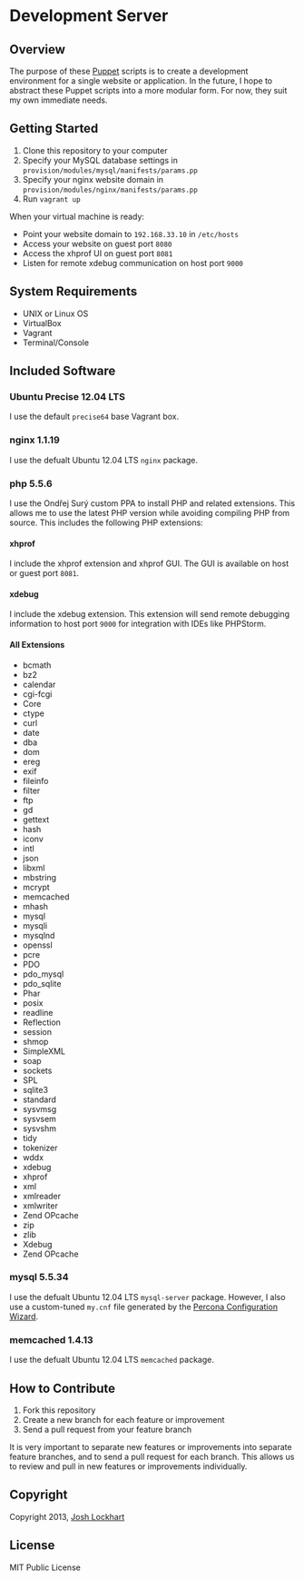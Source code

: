 # Development Server

## Overview

The purpose of these [Puppet][puppet] scripts is to create a development environment for a single website or application.
In the future, I hope to abstract these Puppet scripts into a more modular form. For now, they suit
my own immediate needs.

## Getting Started

1. Clone this repository to your computer
2. Specify your MySQL database settings in `provision/modules/mysql/manifests/params.pp`
3. Specify your nginx website domain in `provision/modules/nginx/manifests/params.pp`
4. Run `vagrant up`

When your virtual machine is ready:

* Point your website domain to `192.168.33.10` in `/etc/hosts`
* Access your website on guest port `8080`
* Access the xhprof UI on guest port `8081`
* Listen for remote xdebug communication on host port `9000`

## System Requirements

* UNIX or Linux OS
* VirtualBox
* Vagrant
* Terminal/Console

## Included Software

### Ubuntu Precise 12.04 LTS

I use the default `precise64` base Vagrant box.

### nginx 1.1.19

I use the defualt Ubuntu 12.04 LTS `nginx` package.

### php 5.5.6

I use the Ondřej Surý custom PPA to install PHP and related extensions. This allows me to use the latest PHP version while avoiding compiling PHP from source. This includes the following PHP extensions:

#### xhprof

I include the xhprof extension and xhprof GUI. The GUI is available on host or guest port `8081`.

#### xdebug

I include the xdebug extension. This extension will send remote debugging information to host port `9000` for integration with IDEs like PHPStorm.

#### All Extensions

* bcmath
* bz2
* calendar
* cgi-fcgi
* Core
* ctype
* curl
* date
* dba
* dom
* ereg
* exif
* fileinfo
* filter
* ftp
* gd
* gettext
* hash
* iconv
* intl
* json
* libxml
* mbstring
* mcrypt
* memcached
* mhash
* mysql
* mysqli
* mysqlnd
* openssl
* pcre
* PDO
* pdo_mysql
* pdo_sqlite
* Phar
* posix
* readline
* Reflection
* session
* shmop
* SimpleXML
* soap
* sockets
* SPL
* sqlite3
* standard
* sysvmsg
* sysvsem
* sysvshm
* tidy
* tokenizer
* wddx
* xdebug
* xhprof
* xml
* xmlreader
* xmlwriter
* Zend OPcache
* zip
* zlib
* Xdebug
* Zend OPcache

### mysql 5.5.34

I use the defualt Ubuntu 12.04 LTS `mysql-server` package. However, I also use a custom-tuned `my.cnf` file generated by the [Percona Configuration Wizard](http://tools.percona.com/).

### memcached 1.4.13

I use the defualt Ubuntu 12.04 LTS `memcached` package.

## How to Contribute

1. Fork this repository
2. Create a new branch for each feature or improvement
3. Send a pull request from your feature branch

It is very important to separate new features or improvements into separate feature branches, and to send a
pull request for each branch. This allows us to review and pull in new features or improvements individually.

## Copyright

Copyright 2013, [Josh Lockhart][josh]

## License

MIT Public License

[puppet]: http://puppetlabs.com/
[josh]: http://www.joshlockhart.com/

